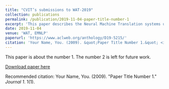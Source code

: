 ```yaml
---
title: "CVIT’s submissions to WAT-2019"
collection: publications
permalink: /publication/2019-11-04-paper-title-number-1
excerpt: 'This paper describes the Neural Machine Translation systems used by IIIT Hyderabad (CVIT-MT) for the translation tasks part of WAT-2019. We participated in tasks pertaining to Indian languages and submitted results for English-Hindi, Hindi-English, English-Tamil and Tamil-English language pairs. We employ Transformer architecture experimenting with multilingual models and methods for low-resource languages.'
date: 2019-11-04
venue: 'WAT, EMNLP'
paperurl: 'https://www.aclweb.org/anthology/D19-5215/'
citation: 'Your Name, You. (2009). &quot;Paper Title Number 1.&quot; <i>Journal 1</i>. 1(1).'
---
```

This paper is about the number 1. The number 2 is left for future work.

[Download paper here](https://www.aclweb.org/anthology/D19-5215/)

Recommended citation: Your Name, You. (2009). "Paper Title Number 1." <i>Journal 1</i>. 1(1).